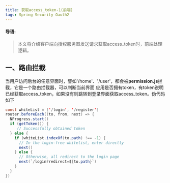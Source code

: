 ```yaml
---
title: 获取access_token-1(前端)
tags: Spring Security Oauth2
---
```

#### 导语:
> 本文将介绍客户端向授权服务器发送请求获取access_token时，前端处理逻辑。

## 一、路由拦截
当用户访问后台的任意界面时，譬如'/home'、'/user'，都会被**permission.js**拦截，它是一个路由拦截器，可以判断当前界面
应用是否拥有token，有token说明已经获取access_token，如果没有则跳转到登录界面获取access_token。伪代码如下
```java
const whiteList = ['/login', '/register']
router.beforeEach((to, from, next) => {
  NProgress.start()
  if (getToken()) {
     // Successfully obtained token
  } else {
    if (whiteList.indexOf(to.path) !== -1) {
      // In the login-free whitelist, enter directly
      next()
    } else {
      // Otherwise, all redirect to the login page
      next(`/login?redirect=${to.path}`) 
    }
  }
})
```

